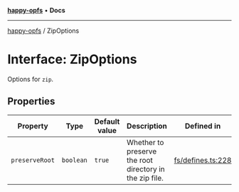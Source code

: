 [**happy-opfs**](../README.md) • **Docs**

***

[happy-opfs](../README.md) / ZipOptions

# Interface: ZipOptions

Options for `zip`.

## Properties

| Property | Type | Default value | Description | Defined in |
| ------ | ------ | ------ | ------ | ------ |
| `preserveRoot` | `boolean` | `true` | Whether to preserve the root directory in the zip file. | [fs/defines.ts:228](https://github.com/JiangJie/happy-opfs/blob/a4847fb43bf2d37df760679e172324cb91fbf2ca/src/fs/defines.ts#L228) |
